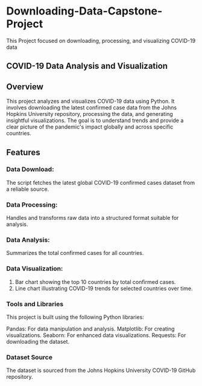 # Downloading-Data-Capstone-Project
This Project focused on downloading, processing, and visualizing COVID-19 data

## COVID-19 Data Analysis and Visualization

## Overview
This project analyzes and visualizes COVID-19 data using Python. It involves downloading the latest confirmed case data from the Johns Hopkins University repository, processing the data, and generating insightful visualizations. The goal is to understand trends and provide a clear picture of the pandemic's impact globally and across specific countries.

## Features
### Data Download:
The script fetches the latest global COVID-19 confirmed cases dataset from a reliable source.

### Data Processing:
Handles and transforms raw data into a structured format suitable for analysis.

### Data Analysis:
Summarizes the total confirmed cases for all countries.

### Data Visualization:
1. Bar chart showing the top 10 countries by total confirmed cases.
2. Line chart illustrating COVID-19 trends for selected countries over time.

### Tools and Libraries
This project is built using the following Python libraries:

Pandas: For data manipulation and analysis.
Matplotlib: For creating visualizations.
Seaborn: For enhanced data visualizations.
Requests: For downloading the dataset.

### Dataset Source
The dataset is sourced from the Johns Hopkins University COVID-19 GitHub repository.
